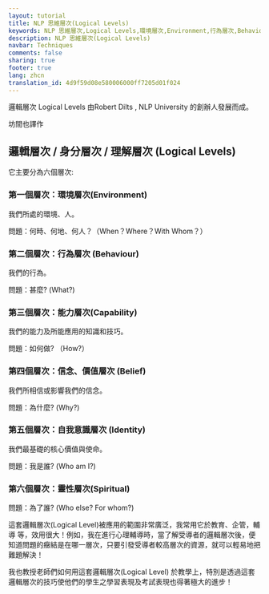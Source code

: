 ```yaml
---
layout: tutorial
title: NLP 思維層次(Logical Levels)
keywords: NLP 思維層次,Logical Levels,環境層次,Environment,行為層次,Behaviour,能力層次,Capability,信念、價值層次,Belief,自我意識層次,Identity,靈性層次,Spiritual
description: NLP 思維層次(Logical Levels)
navbar: Techniques
comments: false
sharing: true
footer: true
lang: zhcn
translation_id: 4d9f59d08e580006000ff7205d01f024
---
```


邏輯層次 Logical Levels 由Robert Dilts , NLP University 的創辦人發展而成。

坊間也譯作

## 邏輯層次 / 身分層次 / 理解層次 (Logical Levels)

它主要分為六個層次:

### 第一個層次：環境層次(Environment)

我們所處的環境、人。

問題：何時、何地、何人？（When？Where？With Whom？）

### 第二個層次：行為層次 (Behaviour)

我們的行為。

問題：甚麼? (What?)

### 第三個層次：能力層次(Capability)

我們的能力及所能應用的知識和技巧。

問題：如何做? （How?）

### 第四個層次：信念、價值層次 (Belief)

我們所相信或影響我們的信念。

問題：為什麼? (Why?)

### 第五個層次：自我意識層次 (Identity)

我們最基礎的核心價值與使命。

問題：我是誰? (Who am I?)

### 第六個層次：靈性層次(Spiritual)

問題：為了誰? (Who else? For whom?)

這套邏輯層次(Logical Level)被應用的範圍非常廣泛，我常用它於教育、企管，輔導 等，效用很大！例如，我在進行心理輔導時，當了解受導者的邏輯層次後，便知道問題的癥結是在哪一層次，只要引發受導者較高層次的資源，就可以輕易地把難題解決！

我也教授老師們如何用這套邏輯層次(Logical Level) 於教學上，特別是透過這套邏輯層次的技巧使他們的學生之學習表現及考試表現也得著極大的進步！

